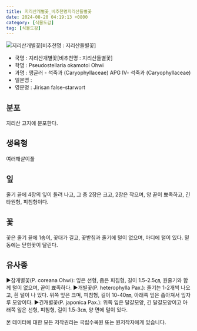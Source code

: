 ```yaml
---
title: 지리산개별꽃_비추천명지리산들별꽃
date: 2024-08-20 04:19:13 +0800
category: [식물도감]
tag: [식물도감]
---
```




![지리산개별꽃[비추천명 : 지리산들별꽃]](/fileUpload/plants/basic/Caryophyllaceae/Pseudostellaria/19769/1_th2.JPG)
- 국명 : 지리산개별꽃[비추천명 : 지리산들별꽃]
- 학명 : Pseudostellaria okamotoi Ohwi
- 과명 : 앵글러 - 석죽과 (Caryophyllaceae) APG Ⅳ- 석죽과 (Caryophyllaceae)
- 일본명 : 
- 영문명 : Jirisan false-starwort


## 분포
지리산 고지에 분포한다.
## 생육형
여러해살이풀 
## 잎
줄기 끝에 4장의 잎이 돌려 나고, 그 중 2장은 크고, 2장은 작으며, 양 끝이 뾰족하고, 긴 타원형, 피침형이다.
## 꽃
꽃은 줄기 끝에 1송이, 꽃대가 길고, 꽃받침과 줄기에 털이 없으며, 마디에 털이 있다. 밑동에는 닫힌꽃이 달린다.
## 유사종
▶참개별꽃(P. coreana Ohwi): 잎은 선형, 좁은 피침형, 길이 1.5-2.5㎝, 원줄기와 함께 털이 없으며, 끝이 뾰족하다. ▶개별꽃(P. heterophylla Pax.): 줄기는 1-2개씩 나오고, 흰 털이 나 있다. 위쪽 잎은 크며, 피침형, 길이 10-40㎜, 아래쪽 잎은 좁아져서 잎자루 모양이다.▶긴개별꽃(P. japonica Pax.): 위쪽 잎은 달걀모양, 긴 달걀모양이고 아래쪽 잎은 선형, 피침형, 길이 1.5-3㎝, 양 면에 털이 있다.






본 데이터에 대한 모든 저작권리는 국립수목원 또는 원저작자에게 있습니다.
